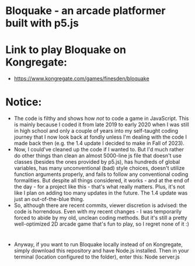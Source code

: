 # Bloquake - an arcade platformer built with p5.js

# Link to play Bloquake on Kongregate: 
- https://www.kongregate.com/games/finesden/bloquake

# Notice:
- The code is filthy and shows how *not* to code a game in JavaScript. This is mainly because I coded it from late 2019 to early 2020 when I was still in high school and only a couple of years into my self-taught coding journey that I now look back at fondly unless I'm dealing with the code I made back then (e.g. the 1.4 update I decided to make in Fall of 2023).
- Now, I could've cleaned up the code if I wanted to. But I'd much rather do other things than clean an almost 5000-line js file that doesn't use classes (besides the ones provided by p5.js), has hundreds of global variables, has many unconventional (bad) style choices, doesn't utilize function arguments properly, and fails to follow any conventional coding formalities. But despite all things considered, it works - and at the end of the day - for a project like this - that's what really matters. Plus, it's not like I plan on adding too many updates in the future. The 1.4 update was just an out-of-the-blue thing.
- So, although there are recent commits, viewer discretion is advised: the code is horrendous. Even with my recent changes - I was temporarily forced to abide by my old, unclean coding methods. But it's still a pretty well-optimized 2D arcade game that's fun to play, so I regret none of it :)
 
#
 - Anyway, if you want to run Bloquake locally instead of on Kongregate, simply download this repository and have Node.js installed. Then in your terminal (location configured to the folder), enter this: Node server.js
